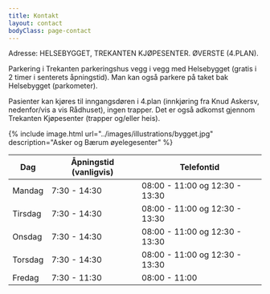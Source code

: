 ```yaml
---
title: Kontakt
layout: contact
bodyClass: page-contact
---
```


Adresse: HELSEBYGGET, TREKANTEN KJØPESENTER. ØVERSTE (4.PLAN).

Parkering i Trekanten parkeringshus vegg i vegg med Helsebygget (gratis i 2 timer i
senterets åpningstid). Man kan også parkere på taket bak Helsebygget (parkometer).

Pasienter kan kjøres til inngangsdøren i 4.plan (innkjøring fra Knud Askersv,
nedenfor/vis a vis Rådhuset), ingen trapper. Det er også adkomst gjennom Trekanten
Kjøpesenter (trapper og/eller heis).

{% include image.html url="../images/illustrations/bygget.jpg" description="Asker og Bærum øyelegesenter" %}

| Dag     | Åpningstid (vanligvis) | Telefontid                     |
| ------- |------------------------|--------------------------------|
| Mandag  | 7:30 - 14:30           | 08:00 - 11:00 og 12:30 - 13:30 |
| Tirsdag | 7:30 - 14:30           | 08:00 - 11:00 og 12:30 - 13:30 |
| Onsdag  | 7:30 - 14:30           | 08:00 - 11:00 og 12:30 - 13:30 |
| Torsdag | 7:30 - 14:30           | 08:00 - 11:00 og 12:30 - 13:30 |
| Fredag  | 7:30 - 11:30           | 08:00 - 11:00                  |
